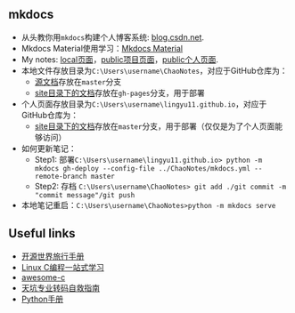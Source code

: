 ## mkdocs

* 从头教你用`mkdocs`构建个人博客系统: [blog.csdn.net](https://blog.csdn.net/qq_41261251/article/details/116021097).
* Mkdocs Material使用学习：[Mkdocs Material](https://shafish.cn/blog/mkdocs/)
* My notes: [local页面](http://127.0.0.1:8000/)，[public项目页面](https://lingyu11.github.io/notes/)，[public个人页面](https://lingyu11.github.io/).
* 本地文件存放目录为`C:\Users\username\ChaoNotes`，对应于GitHub仓库为：
    - [源文档](https://github.com/lingyu11/notes/tree/master)存放在`master`分支
    - [site目录下的文档](https://github.com/lingyu11/notes/tree/gh-pages)存放在`gh-pages`分支，用于部署
* 个人页面存放目录为`C:\Users\username\lingyu11.github.io`，对应于GitHub仓库为：
    - [site目录下的文档](https://github.com/lingyu11/lingyu11.github.io)存放在`master`分支，用于部署（仅仅是为了个人页面能够访问）
* 如何更新笔记：
    - Step1: 部署`C:\Users\username\lingyu11.github.io> python -m mkdocs gh-deploy --config-file ../ChaoNotes/mkdocs.yml --remote-branch master`
    - Step2: 存档 `C:\Users\username\ChaoNotes> git add ./git commit -m "commit message"/git push`
* 本地笔记重启：`C:\Users\username\ChaoNotes>python -m mkdocs serve`



## Useful links

* [开源世界旅行手册](https://i.linuxtoy.org/docs/guide/)
* [Linux C编程一站式学习](https://akaedu.github.io/book/)
* [awesome-c](https://github.com/oz123/awesome-c)
* [天坑专业转码自救指南](https://shuiyuan.sjtu.edu.cn/t/topic/267562)
* [Python手册](https://devdocs.io/)
